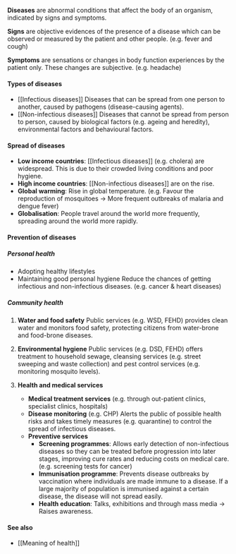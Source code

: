 **Diseases** are abnormal conditions that affect the body of an organism, indicated by signs and symptoms.

**Signs** are objective evidences of the presence of a disease which can be observed or measured by the patient and other people. (e.g. fever and cough)

**Symptoms** are sensations or changes in body function experiences by the patient only. These changes are subjective. (e.g. headache)

#### Types of diseases

- [[Infectious diseases]]
  Diseases that can be spread from one person to another, caused by pathogens (disease-causing agents).
- [[Non-infectious diseases]]
  Diseases that cannot be spread from person to person, caused by biological factors (e.g. ageing and heredity), environmental factors and behavioural factors.

#### Spread of diseases
- **Low income countries**: [[Infectious diseases]] (e.g. cholera) are widespread. This is due to their crowded living conditions and poor hygiene.
- **High income countries**: [[Non-infectious diseases]] are on the rise.
- **Global warming**: Rise in global temperature.
  (e.g. Favour the reproduction of mosquitoes → More frequent outbreaks of malaria and dengue fever)
- **Globalisation**: People travel around the world more frequently, spreading around the world more rapidly.

#### Prevention of diseases
##### Personal health
- Adopting healthy lifestyles
- Maintaining good personal hygiene
Reduce the chances of getting infectious and non-infectious diseases. (e.g. cancer & heart diseases)

##### Community health
1. **Water and food safety**
   Public services (e.g. WSD, FEHD) provides clean water and monitors food safety, protecting citizens from water-brone and food-brone diseases.

2. **Environmental hygiene**
   Public services (e.g. DSD, FEHD) offers treatment to household sewage, cleansing services (e.g. street sweeping and waste collection) and pest control services (e.g. monitoring mosquito levels).

3. **Health and medical services**
	- **Medical treatment services**
	  (e.g. through out-patient clinics, specialist clinics, hospitals)
	- **Disease monitoring** (e.g. CHP)
	  Alerts the public of possible health risks and takes timely measures (e.g. quarantine) to control the spread of infectious diseases.
	- **Preventive services**
		- **Screening programmes**: Allows early detection of non-infectious diseases so they can be treated before progression into later stages, improving cure rates and reducing costs on medical care. (e.g. screening tests for cancer)
		- **Immunisation programme**: Prevents disease outbreaks by vaccination where individuals are made immune to a disease. If a large majority of population is immunised against a certain disease, the disease will not spread easily.
		- **Health education**: Talks, exhibitions and through mass media → Raises awareness.

#### See also
- [[Meaning of health]]
